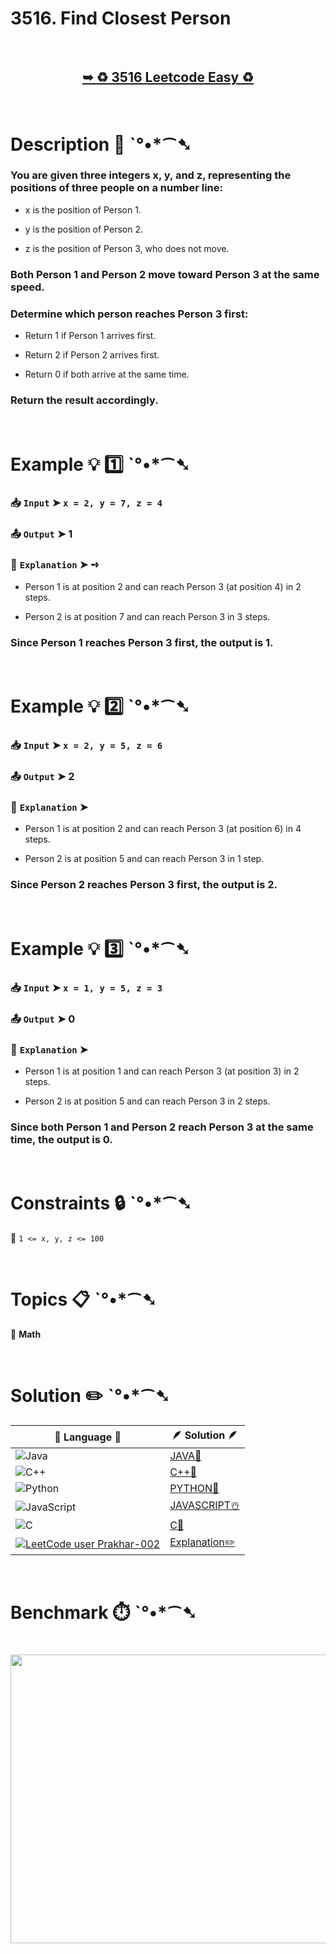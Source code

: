 # 3516. Find Closest Person

</br>

<h2 align="center"> 

<a href="https://leetcode.com/problems/find-closest-person/description/?envType=daily-question&envId=2025-09-04"><strong>➥ ♻️ 3516 Leetcode Easy ♻️ </strong></a>
</h2>

</br>

# Description 📜 ˋ°•*⁀➷

### You are given three integers x, y, and z, representing the positions of three people on a number line:

  - x is the position of Person 1.

  - y is the position of Person 2.

  - z is the position of Person 3, who does not move.

### Both Person 1 and Person 2 move toward Person 3 at the same speed.

### Determine which person reaches Person 3 first:

- Return 1 if Person 1 arrives first.

- Return 2 if Person 2 arrives first.

- Return 0 if both arrive at the same time.

### Return the result accordingly.

</br>

# Example 💡 1️⃣ ˋ°•*⁀➷

  ### 📥 `Input`  ➤ `x = 2, y = 7, z = 4`

  ### 📤 `Output`  ➤ 1

  ### 🔦 `Explanation`  ➤ ➺

  - Person 1 is at position 2 and can reach Person 3 (at position 4) in 2 steps.
  
  - Person 2 is at position 7 and can reach Person 3 in 3 steps.

### Since Person 1 reaches Person 3 first, the output is 1.

</br>

# Example 💡 2️⃣ ˋ°•*⁀➷

  ### 📥 `Input` ➤ `x = 2, y = 5, z = 6`

  ### 📤 `Output`  ➤ 2

  ### 🔦 `Explanation` ➤
  
  - Person 1 is at position 2 and can reach Person 3 (at position 6) in 4 steps.
  
  - Person 2 is at position 5 and can reach Person 3 in 1 step.
  
  ### Since Person 2 reaches Person 3 first, the output is 2.

</br>

# Example 💡 3️⃣ ˋ°•*⁀➷

  ### 📥 `Input` ➤ `x = 1, y = 5, z = 3`

  ### 📤 `Output`  ➤ 0

  ### 🔦 `Explanation`  ➤
  
  - Person 1 is at position 1 and can reach Person 3 (at position 3) in 2 steps.
  
  - Person 2 is at position 5 and can reach Person 3 in 2 steps.
  
  ### Since both Person 1 and Person 2 reach Person 3 at the same time, the output is 0.

</br>

# Constraints 🔒 ˋ°•*⁀➷

🔹 `1 <= x, y, z <= 100` </br>

</br>

# Topics 📋 ˋ°•*⁀➷

🔸 **Math** </br>

</br>

# Solution ✏️ ˋ°•*⁀➷

| 📒 Language 📒  | 🪶 Solution 🪶 |
| ------------- | ------------- |
|  ![Java](https://img.shields.io/badge/java-%23ED8B00.svg?style=for-the-badge&logo=openjdk&logoColor=white)  | [JAVA🍁]() |
|  ![C++](https://img.shields.io/badge/c++-%2300599C.svg?style=for-the-badge&logo=c%2B%2B&logoColor=white)  | [C++🎲]()  |
|  ![Python](https://img.shields.io/badge/python-3670A0?style=for-the-badge&logo=python&logoColor=ffdd54)    | [PYTHON🍰]() |
| ![JavaScript](https://img.shields.io/badge/javascript-%23323330.svg?style=for-the-badge&logo=javascript&logoColor=%23F7DF1E)   | [JAVASCRIPT☃️]() |
|   ![C](https://img.shields.io/badge/c-%2300599C.svg?style=for-the-badge&logo=c&logoColor=white)   | [C💖]()  |
| [![LeetCode user Prakhar-002](https://img.shields.io/badge/dynamic/json?style=for-the-badge&labelColor=black&color=%23ffa116&label=Solved&query=solvedOverTotal&url=https%3A%2F%2Fleetcode-badge.vercel.app%2Fapi%2Fusers%2FPrakhar-002&logo=leetcode&logoColor=yellow)](https://leetcode.com/Prakhar-002/)  | [Explanation✏️]() |

</br>

# Benchmark ⏱️ ˋ°•*⁀➷

<h1  align="center" >

<img src ="" width = "700px" height="462px" />

</h1>
